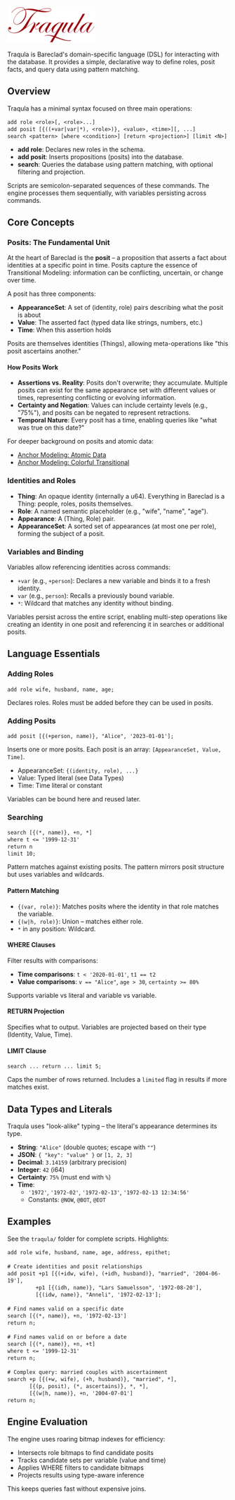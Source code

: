 <img src="https://raw.githubusercontent.com/Roenbaeck/bareclad/master/Traqula.svg" alt="Traqula Language Reference" width="200">
<p/>

Traqula is Bareclad's domain-specific language (DSL) for interacting with the database. It provides a simple, declarative way to define roles, posit facts, and query data using pattern matching.

## Overview

Traqula has a minimal syntax focused on three main operations:

```
add role <role>[, <role>...]
add posit [{((+var|var|*), <role>)}, <value>, <time>][, ...]
search <pattern> [where <condition>] [return <projection>] [limit <N>]
```

- **add role**: Declares new roles in the schema.
- **add posit**: Inserts propositions (posits) into the database.
- **search**: Queries the database using pattern matching, with optional filtering and projection.

Scripts are semicolon-separated sequences of these commands. The engine processes them sequentially, with variables persisting across commands.

## Core Concepts

### Posits: The Fundamental Unit

At the heart of Bareclad is the **posit** – a proposition that asserts a fact about identities at a specific point in time. Posits capture the essence of Transitional Modeling: information can be conflicting, uncertain, or change over time.

A posit has three components:
- **AppearanceSet**: A set of (identity, role) pairs describing what the posit is about
- **Value**: The asserted fact (typed data like strings, numbers, etc.)
- **Time**: When this assertion holds

Posits are themselves identities (Things), allowing meta-operations like "this posit ascertains another."

#### How Posits Work

- **Assertions vs. Reality**: Posits don't overwrite; they accumulate. Multiple posits can exist for the same appearance set with different values or times, representing conflicting or evolving information.
- **Certainty and Negation**: Values can include certainty levels (e.g., "75%"), and posits can be negated to represent retractions.
- **Temporal Nature**: Every posit has a time, enabling queries like "what was true on this date?"

For deeper background on posits and atomic data:
- [Anchor Modeling: Atomic Data](https://www.anchormodeling.com/atomic-data/)
- [Anchor Modeling: Colorful Transitional](https://www.anchormodeling.com/transitional/colorfulTransitional.html)

### Identities and Roles

- **Thing**: An opaque identity (internally a u64). Everything in Bareclad is a Thing: people, roles, posits themselves.
- **Role**: A named semantic placeholder (e.g., "wife", "name", "age").
- **Appearance**: A (Thing, Role) pair.
- **AppearanceSet**: A sorted set of appearances (at most one per role), forming the subject of a posit.

### Variables and Binding

Variables allow referencing identities across commands:

- `+var` (e.g., `+person`): Declares a new variable and binds it to a fresh identity.
- `var` (e.g., `person`): Recalls a previously bound variable.
- `*`: Wildcard that matches any identity without binding.

Variables persist across the entire script, enabling multi-step operations like creating an identity in one posit and referencing it in searches or additional posits.

## Language Essentials

### Adding Roles

```
add role wife, husband, name, age;
```

Declares roles. Roles must be added before they can be used in posits.

### Adding Posits

```
add posit [{(+person, name)}, "Alice", '2023-01-01'];
```

Inserts one or more posits. Each posit is an array: `[AppearanceSet, Value, Time]`.

- AppearanceSet: `{(identity, role), ...}`
- Value: Typed literal (see Data Types)
- Time: Time literal or constant

Variables can be bound here and reused later.

### Searching

```
search [{(*, name)}, +n, *]
where t <= '1999-12-31'
return n
limit 10;
```

Pattern matches against existing posits. The pattern mirrors posit structure but uses variables and wildcards.

#### Pattern Matching

- `{(var, role)}`: Matches posits where the identity in that role matches the variable.
- `{(w|h, role)}`: Union – matches either role.
- `*` in any position: Wildcard.

#### WHERE Clauses

Filter results with comparisons:

- **Time comparisons**: `t < '2020-01-01'`, `t1 == t2`
- **Value comparisons**: `v == "Alice"`, `age > 30`, `certainty >= 80%`

Supports variable vs literal and variable vs variable.

#### RETURN Projection

Specifies what to output. Variables are projected based on their type (Identity, Value, Time).

#### LIMIT Clause

```
search ... return ... limit 5;
```

Caps the number of rows returned. Includes a `limited` flag in results if more matches exist.

## Data Types and Literals

Traqula uses "look-alike" typing – the literal's appearance determines its type.

- **String**: `"Alice"` (double quotes; escape with `""`)
- **JSON**: `{ "key": "value" }` or `[1, 2, 3]`
- **Decimal**: `3.14159` (arbitrary precision)
- **Integer**: `42` (i64)
- **Certainty**: `75%` (must end with `%`)
- **Time**:
  - `'1972'`, `'1972-02'`, `'1972-02-13'`, `'1972-02-13 12:34:56'`
  - Constants: `@NOW`, `@BOT`, `@EOT`

## Examples

See the `traqula/` folder for complete scripts. Highlights:

```
add role wife, husband, name, age, address, epithet;

# Create identities and posit relationships
add posit +p1 [{(+idw, wife), (+idh, husband)}, "married", '2004-06-19'],
         +p1 [{(idh, name)}, "Lars Samuelsson", '1972-08-20'],
         [{(idw, name)}, "Anneli", '1972-02-13'];

# Find names valid on a specific date
search [{(*, name)}, +n, '1972-02-13']
return n;

# Find names valid on or before a date
search [{(*, name)}, +n, +t]
where t <= '1999-12-31'
return n;

# Complex query: married couples with ascertainment
search +p [{(+w, wife), (+h, husband)}, "married", *],
       [{(p, posit), (*, ascertains)}, *, *],
       [{(w|h, name)}, +n, '2004-07-01']
return n;
```

## Engine Evaluation

The engine uses roaring bitmap indexes for efficiency:

- Intersects role bitmaps to find candidate posits
- Tracks candidate sets per variable (value and time)
- Applies WHERE filters to candidate bitmaps
- Projects results using type-aware inference

This keeps queries fast without expensive joins.